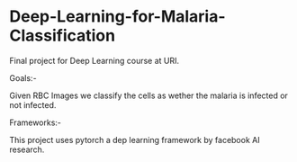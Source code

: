# Deep-Learning-for-Malaria-Classification
Final project for Deep Learning course at URI.

Goals:-

Given RBC Images we classify the cells as wether the malaria is infected or not infected.

Frameworks:-

This project uses pytorch a dep learning framework by facebook AI research. 
